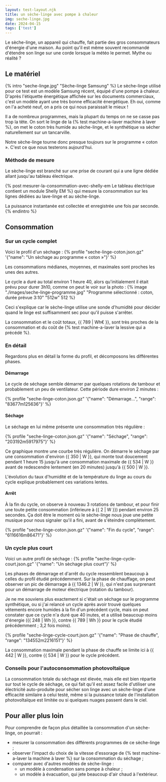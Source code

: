 ```yaml
---
layout: test-layout.njk 
title: un sèche-linge avec pompe à chaleur
img: seche-linge.jpg
date: 2024-04-15
tags: ['test']
---
```


Le sèche-linge, un appareil qui chauffe, fait partie des gros consommateurs d'énergie d'une maison. Au point qu'il est même souvent recommandé d'étendre son linge sur une corde lorsque la météo le permet. Mythe ou réalité ?
<!-- excerpt -->

## Le matériel
{% intro "seche-linge.jpg" "Sèche-linge Samsung" %}
Le sèche-linge utilisé pour ce test est un modèle Samsung récent, équipé d'une pompe à chaleur. D'après l'étiquette énergétique affichée sur les documents commerciaux, c'est un modèle ayant une très bonne efficacité énergétique. Eh oui, comme on l'a acheté neuf, on a pris ce qui nous paraissait le mieux !

Il a de nombreux programmes, mais la plupart du temps on ne se casse pas trop la tête. On sort le linge de la {% test machine-a-laver machine à laver %}, on met le coton très humide au sèche-linge, et le synthétique va sécher naturellement sur un tancarville.

Notre sèche-linge tourne donc presque toujours sur le programme « coton ». C'est ce que nous testerons aujourd'hui.

### Méthode de mesure

Le sèche-linge est branché sur une prise de courant qui a une ligne dédiée allant jusqu'au tableau électrique.

{% post mesurer-la-consommation-avec-shelly-em Le tableau électrique contient un module Shelly EM %} qui mesure la consommation sur les lignes dédiées au lave-linge et au sèche-linge.

La puissance instantanée est collectée et enregistrée une fois par seconde.
{% endintro %}

## Consommation

### Sur un cycle complet

Voici le profil d'un sèchage :
{% profile "seche-linge-coton.json.gz" '{"name": "Un sèchage au programme « coton »"}' %}

Les consommations médianes, moyennes, et maximales sont proches les unes des autres.

Le cycle a duré au total environ 1 heure 40, alors qu'initialement il était prévu pour durer 3h10, comme on peut le voir sur la photo :
{% image "./images/seche-linge-programme.jpg" "Programme sélectionné : coton, durée prévue 3:10" "512w" 512 %}

Ceci s'explique car le sèche-linge utilise une sonde d'humidité pour décider quand le linge est suffisamment sec pour qu'il puisse s'arrêter.

La consommation et le coût totaux, {{ 789 |  Wh€ }}, sont très proches de la consommation et du coût de {% test machine-a-laver la lessive qui a précédé %}.

### En détail
Regardons plus en détail la forme du profil, et décomposons les différentes phases.

#### Démarrage

Le cycle de séchage semble démarrer par quelques rotations de tambour et probablement un peu de ventilateur. Cette période dure environ 2 minutes :

{% profile "seche-linge-coton.json.gz" '{"name": "Démarrage…", "range": "83677m125636"}' %}

#### Séchage

Le séchage en lui même présente une consommation très régulière :

{% profile "seche-linge-coton.json.gz" '{"name": "Séchage", "range": "203192m5917975"}' %}

Ce graphique montre une courbe très régulière. On démarre le séchage par une consommation d'environ {{ 350 | W }}, qui monte tout doucement pendant 1 heure 15 jusqu'à une consommation maximale de {{ 534 | W }} avant de redescendre lentement (en 20 minutes) jusqu'à {{ 500 | W }}.

L'évolution du taux d'humidité et de la température du linge au cours du cycle explique probablement ces variations lentes.

#### Arrêt

À la fin du cycle, on observe à nouveau 3 rotations de tambour, et pour finir une toute petite consommation (inférieure à {{ 2 | W }}) pendant environ 25 secondes. Ça doit être le moment où le sèche-linge nous joue une petite musique pour nous signaler qu'il a fini, avant de s'éteindre complètement.

{% profile "seche-linge-coton.json.gz" '{"name": "Fin du cycle", "range": "6116616m86471"}' %}

### Un cycle plus court

Voici un autre profil de séchage :
{% profile "seche-linge-cycle-court.json.gz" '{"name": "Un sèchage plus court"}' %}

Les phases de démarrage et d'arrêt du cycle ressemblent beaucoup à celles du profil étudié précédemment. Sur la phase de chauffage, on peut observer un pic de démarrage à {{ 1346.2 | W }}, qui n'est pas surprenant pour un démarrage de moteur électrique (rotation du tambour).

Je ne me souviens plus exactement si c'était un séchage sur le programme synthétique, ou si j'ai relancé un cycle après avoir trouvé quelques vêtements encore humides à la fin d'un précédent cycle, mais on peut constater que ce cycle n'a duré que 40 inutes, et a utilisé beaucoup moins d'énergie ({{ 248 | Wh }}, contre {{ 789 | Wh }} pour le cycle étudié précédemment ; 3,2 fois moins).

{% profile "seche-linge-cycle-court.json.gz" '{"name": "Phase de chauffe", "range": "134552m2216151"}' %}

La consommation maximale pendant la phase de chauffe se limite ici à {{ 442 | W }}, contre {{ 534 | W }} pour le cycle précédent.

### Conseils pour l'autoconsommation photovoltaïque

La consommation totale du séchage est élevée, mais elle est bien répartie sur tout le cycle de séchage, ce qui fait qu'il est assez facile d'utiliser une électricité auto-produite pour sécher son linge avec un sèche-linge d'une efficacité similaire à celui testé, même si la puissance totale de l'installation photovoltaïque est limitée ou si quelques nuages passent dans le ciel.

<div id="plusloin">

## Pour aller plus loin

Pour comprendre de façon plus détaillée la consommation d'un sèche-linge, on pourrait :
- mesurer la consommation des différents programmes de ce sèche-linge ;
- observer l'impact du choix de la vitesse d'essorage de {% test machine-a-laver la machine à laver %} sur la consommation du séchage ;
- comparer avec d'autres modèles de sèche-linge :
  - un modèle à condensation sans pompe à chaleur ;
  - un modèle à évacuation, qui jete beaucoup d'air chaud à l'extérieur.
</div>
